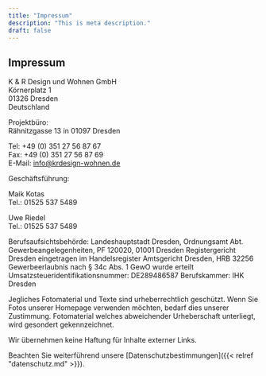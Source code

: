 ```yaml
---
title: "Impressum"
description: "This is meta description."
draft: false
---
```


## Impressum

K & R Design und Wohnen GmbH  
Körnerplatz 1  
01326 Dresden  
Deutschland  

Projektbüro:  
Rähnitzgasse 13 in 01097 Dresden

Tel: +49 (0) 351 27 56 87 67  
Fax: +49 (0) 351 27 56 87 69  
E-Mail: info@krdesign-wohnen.de  

Geschäftsführung:

Maik Kotas  
Tel.: 01525 537 5489  

Uwe Riedel  
Tel.: 01525 537 5489  

Berufsaufsichtsbehörde: Landeshauptstadt Dresden, Ordnungsamt Abt. Gewerbeangelegenheiten, PF 120020, 01001 Dresden Registergericht Dresden
eingetragen im Handelsregister Amtsgericht Dresden, HRB 32256 Gewerbeerlaubnis nach § 34c Abs. 1 GewO wurde erteilt
Umsatzsteueridentifikationsnummer: DE289486587
Berufskammer: IHK Dresden

Jegliches Fotomaterial und Texte sind urheberrechtlich geschützt. Wenn Sie Fotos unserer Homepage verwenden möchten, bedarf dies unserer Zustimmung.
Fotomaterial welches abweichender Urheberschaft unterliegt, wird gesondert gekennzeichnet.

Wir übernehmen keine Haftung für Inhalte externer Links.

Beachten Sie weiterführend unsere [Datenschutzbestimmungen]({{< relref "datenschutz.md" >}}).
